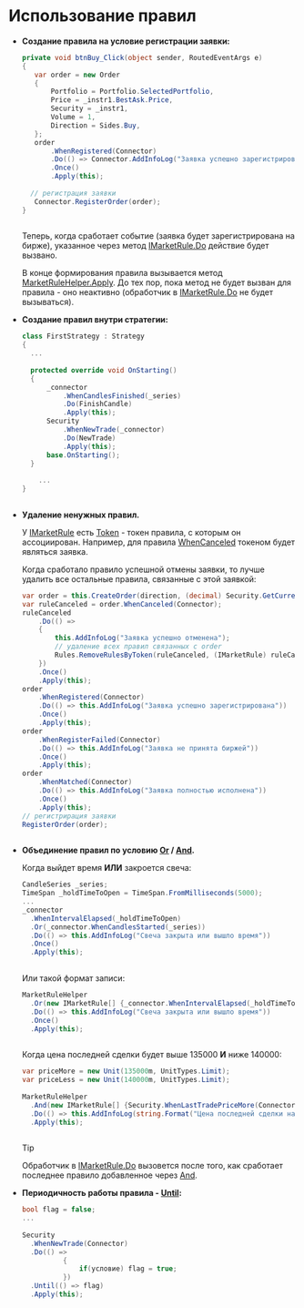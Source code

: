 # Использование правил

- **Создание правила на условие регистрации заявки:**

  ```cs
  private void btnBuy_Click(object sender, RoutedEventArgs e)
  {
     var order = new Order
     { 
         Portfolio = Portfolio.SelectedPortfolio,
         Price = _instr1.BestAsk.Price,
         Security = _instr1,
         Volume = 1,
         Direction = Sides.Buy,
     };
     order
         .WhenRegistered(Connector)
         .Do(() => Connector.AddInfoLog("Заявка успешно зарегистрирована"))
         .Once()
         .Apply(this);
      
  	// регистрация заявки
     Connector.RegisterOrder(order);
  }
  	  	  		
  ```

  Теперь, когда сработает событие (заявка будет зарегистрирована на бирже), указанное через метод [IMarketRule.Do](xref:StockSharp.Algo.IMarketRule.Do) действие будет вызвано. 

  В конце формирования правила вызывается метод [MarketRuleHelper.Apply](xref:StockSharp.Algo.MarketRuleHelper.Apply). До тех пор, пока метод не будет вызван для правила \- оно неактивно (обработчик в [IMarketRule.Do](xref:StockSharp.Algo.IMarketRule.Do) не будет вызываться). 
- **Создание правил внутри стратегии:**

  ```cs
  class FirstStrategy : Strategy
  {
  	...
  	
  	protected override void OnStarting()
  	{
  		_connector
  			.WhenCandlesFinished(_series)
  			.Do(FinishCandle)
  			.Apply(this);
  		Security
  			.WhenNewTrade(_connector)
  			.Do(NewTrade)
  			.Apply(this);
  		base.OnStarting();
  	}
      
      ...
  }    
  	  	  		
  ```
- **Удаление ненужных правил.**

  У [IMarketRule](xref:StockSharp.Algo.IMarketRule) есть [Token](xref:StockSharp.Algo.IMarketRule.Token) \- токен правила, с которым он ассоциирован. Например, для правила [WhenCanceled](xref:StockSharp.Algo.MarketRuleHelper.WhenCanceled) токеном будет являться заявка.

  Когда сработало правило успешной отмены заявки, то лучше удалить все остальные правила, связанные с этой заявкой:

  ```cs
  var order = this.CreateOrder(direction, (decimal) Security.GetCurrentPrice(direction), Volume);
  var ruleCanceled = order.WhenCanceled(Connector);
  ruleCanceled
      .Do(() =>
      {
          this.AddInfoLog("Заявка успешно отменена");
          // удаление всех правил связанных с order
          Rules.RemoveRulesByToken(ruleCanceled, (IMarketRule) ruleCanceled.Token);
      })
      .Once()
      .Apply(this);
  order
      .WhenRegistered(Connector)
      .Do(() => this.AddInfoLog("Заявка успешно зарегистрирована"))
      .Once()
      .Apply(this);
  order
      .WhenRegisterFailed(Connector)
      .Do(() => this.AddInfoLog("Заявка не принята биржей"))
      .Once()
      .Apply(this);
  order
      .WhenMatched(Connector)
      .Do(() => this.AddInfoLog("Заявка полностью исполнена"))
      .Once()
      .Apply(this);
  // регистрирация заявки
  RegisterOrder(order);
  	  	  		
  ```
- **Oбъединение правил по условию [Or](xref:StockSharp.Algo.MarketRuleHelper.Or) \/ [And](xref:StockSharp.Algo.MarketRuleHelper.And).**

  Когда выйдет время **ИЛИ** закроется свеча:

  ```cs
  CandleSeries _series;
  TimeSpan _holdTimeToOpen = TimeSpan.FromMilliseconds(5000);
  ...
  _connector
  	.WhenIntervalElapsed(_holdTimeToOpen)
  	.Or(_connector.WhenCandlesStarted(_series))
  	.Do(() => this.AddInfoLog("Свеча закрыта или вышло время"))
  	.Once()
  	.Apply(this);
  	  	  		
  ```

  Или такой формат записи:

  ```cs
  MarketRuleHelper
  	.Or(new IMarketRule[] {_connector.WhenIntervalElapsed(_holdTimeToOpen), _connector.WhenCandlesStarted(_series)})
  	.Do(() => this.AddInfoLog("Свеча закрыта или вышло время"))
  	.Once()
  	.Apply(this);
  	  	  		
  ```

  Когда цена последней сделки будет выше 135000 **И** ниже 140000:

  ```cs
  var priceMore = new Unit(135000m, UnitTypes.Limit);
  var priceLess = new Unit(140000m, UnitTypes.Limit);
  				
  MarketRuleHelper
  	.And(new IMarketRule[] {Security.WhenLastTradePriceMore(Connector, Connector, priceMore), Security.WhenLastTradePriceLess(Connector, Connector, priceLess)})
  	.Do(() => this.AddInfoLog(string.Format("Цена последней сделки находится в диапазоне от {0} до {1}", priceMore, priceLess)))
  	.Apply(this);
  	  	  		
  ```

  > [!TIP]
  > Обработчик в [IMarketRule.Do](xref:StockSharp.Algo.IMarketRule.Do) вызовется после того, как сработает последнее правило добавленное через [And](xref:StockSharp.Algo.MarketRuleHelper.And).
- **Периодичность работы правила \- [Until](xref:StockSharp.Algo.IMarketRule.Until):**

  ```cs
  bool flag = false;
  ...
  				
  Security
  	.WhenNewTrade(Connector)
  	.Do(() =>
  			{
  				if(условие) flag = true;
  			})
  	.Until(() => flag)			
  	.Apply(this);
  	  	  		
  ```
